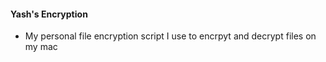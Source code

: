 #### Yash's Encryption

- My personal file encryption script I use to encrpyt and decrypt files on my mac
